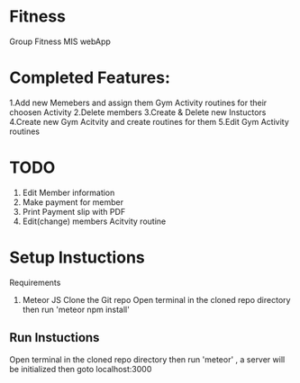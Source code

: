 # Fitness
Group Fitness MIS webApp
# Completed Features:
1.Add new Memebers and assign them Gym Activity routines for their choosen Activity
2.Delete members
3.Create & Delete new Instuctors
4.Create new Gym Acitvity and create routines for them
5.Edit Gym Activity routines
# TODO
1. Edit Member information
2. Make payment for member
3. Print Payment slip with PDF
4. Edit(change) members Acitvity routine

# Setup Instuctions
Requirements
  1. Meteor JS
Clone the Git repo
Open terminal in the cloned repo directory
then run 'meteor npm install'

## Run Instuctions
Open terminal in the cloned repo directory
then run 'meteor' , a server will be initialized
then goto localhost:3000

